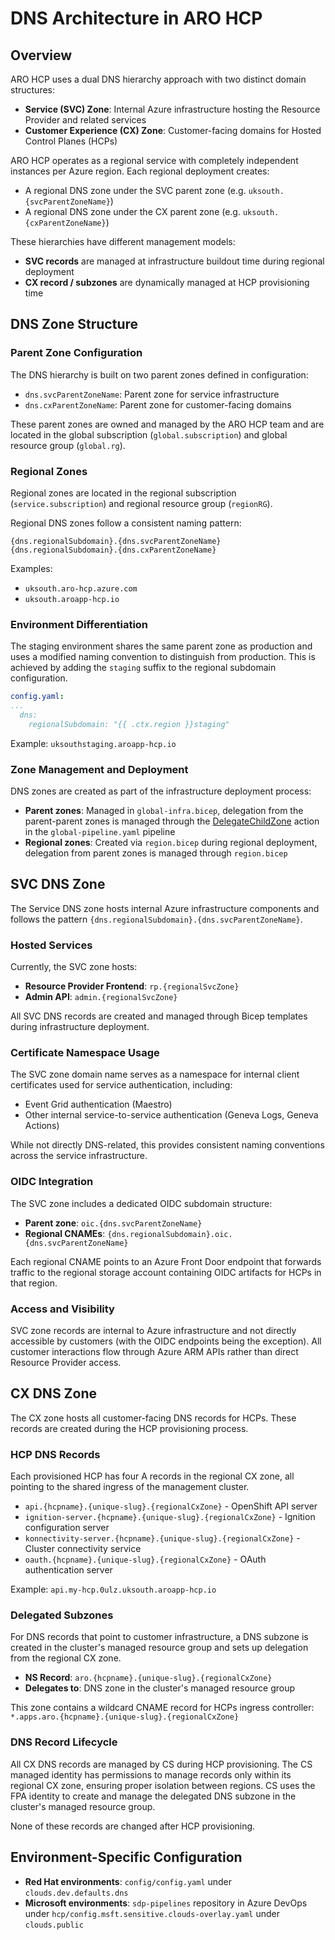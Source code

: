 # DNS Architecture in ARO HCP

## Overview

ARO HCP uses a dual DNS hierarchy approach with two distinct domain structures:

- **Service (SVC) Zone**: Internal Azure infrastructure hosting the Resource Provider and related services
- **Customer Experience (CX) Zone**: Customer-facing domains for Hosted Control Planes (HCPs)

ARO HCP operates as a regional service with completely independent instances per Azure region. Each regional deployment creates:

- A regional DNS zone under the SVC parent zone (e.g. `uksouth.{svcParentZoneName}`)
- A regional DNS zone under the CX parent zone (e.g. `uksouth.{cxParentZoneName}`)

These hierarchies have different management models:

- **SVC records** are managed at infrastructure buildout time during regional deployment
- **CX record / subzones** are dynamically managed at HCP provisioning time

## DNS Zone Structure

### Parent Zone Configuration

The DNS hierarchy is built on two parent zones defined in configuration:

- `dns.svcParentZoneName`: Parent zone for service infrastructure
- `dns.cxParentZoneName`: Parent zone for customer-facing domains

These parent zones are owned and managed by the ARO HCP team and are located in the global subscription (`global.subscription`) and global resource group (`global.rg`).

### Regional Zones

Regional zones are located in the regional subscription (`service.subscription`) and regional resource group (`regionRG`).

Regional DNS zones follow a consistent naming pattern:

```text
{dns.regionalSubdomain}.{dns.svcParentZoneName}
{dns.regionalSubdomain}.{dns.cxParentZoneName}
```

Examples:

- `uksouth.aro-hcp.azure.com`
- `uksouth.aroapp-hcp.io`

### Environment Differentiation

The staging environment shares the same parent zone as production and uses a modified naming convention to distinguish from production. This is achieved by adding the `staging` suffix to the regional subdomain configuration.

```yaml
config.yaml:
...
  dns:
    regionalSubdomain: "{{ .ctx.region }}staging"
```

Example: `uksouthstaging.aroapp-hcp.io`

### Zone Management and Deployment

DNS zones are created as part of the infrastructure deployment process:

- **Parent zones**: Managed in `global-infra.bicep`, delegation from the parent-parent zones is managed through the [DelegateChildZone](https://ev2docs.azure.net/features/service-artifacts/actions/http-extensions/shared-extensions/Microsoft.Azure.Networking.Dns.html#microsoftazurenetworkingdnsdelegatechildzoneextension) action in the `global-pipeline.yaml` pipeline
- **Regional zones**: Created via `region.bicep` during regional deployment, delegation from parent zones is managed through `region.bicep`

## SVC DNS Zone

The Service DNS zone hosts internal Azure infrastructure components and follows the pattern `{dns.regionalSubdomain}.{dns.svcParentZoneName}`.

### Hosted Services

Currently, the SVC zone hosts:

- **Resource Provider Frontend**: `rp.{regionalSvcZone}`
- **Admin API**: `admin.{regionalSvcZone}`

All SVC DNS records are created and managed through Bicep templates during infrastructure deployment.

### Certificate Namespace Usage

The SVC zone domain name serves as a namespace for internal client certificates used for service authentication, including:

- Event Grid authentication (Maestro)
- Other internal service-to-service authentication (Geneva Logs, Geneva Actions)

While not directly DNS-related, this provides consistent naming conventions across the service infrastructure.

### OIDC Integration

The SVC zone includes a dedicated OIDC subdomain structure:

- **Parent zone**: `oic.{dns.svcParentZoneName}`
- **Regional CNAMEs**: `{dns.regionalSubdomain}.oic.{dns.svcParentZoneName}`

Each regional CNAME points to an Azure Front Door endpoint that forwards traffic to the regional storage account containing OIDC artifacts for HCPs in that region.

### Access and Visibility

SVC zone records are internal to Azure infrastructure and not directly accessible by customers (with the OIDC endpoints being the exception). All customer interactions flow through Azure ARM APIs rather than direct Resource Provider access.

## CX DNS Zone

The CX zone hosts all customer-facing DNS records for HCPs. These records are created during the HCP provisioning process.

### HCP DNS Records

Each provisioned HCP has four A records in the regional CX zone, all pointing to the shared ingress of the management cluster.

- `api.{hcpname}.{unique-slug}.{regionalCxZone}` - OpenShift API server
- `ignition-server.{hcpname}.{unique-slug}.{regionalCxZone}` - Ignition configuration server
- `konnectivity-server.{hcpname}.{unique-slug}.{regionalCxZone}` - Cluster connectivity service
- `oauth.{hcpname}.{unique-slug}.{regionalCxZone}` - OAuth authentication server

Example: `api.my-hcp.0ulz.uksouth.aroapp-hcp.io`

### Delegated Subzones

For DNS records that point to customer infrastructure, a DNS subzone is created in the cluster's managed resource group and sets up delegation from the regional CX zone.

- **NS Record**: `aro.{hcpname}.{unique-slug}.{regionalCxZone}`
- **Delegates to**: DNS zone in the cluster's managed resource group

This zone contains a wildcard CNAME record for HCPs ingress controller: `*.apps.aro.{hcpname}.{unique-slug}.{regionalCxZone}`

### DNS Record Lifecycle

All CX DNS records are managed by CS during HCP provisioning. The CS managed identity has permissions to manage records only within its regional CX zone, ensuring proper isolation between regions. CS uses the FPA identity to create and manage the delegated DNS subzone in the cluster's managed resource group.

None of these records are changed after HCP provisioning.

## Environment-Specific Configuration

- **Red Hat environments**: `config/config.yaml` under `clouds.dev.defaults.dns`
- **Microsoft environments**: `sdp-pipelines` repository in Azure DevOps under `hcp/config.msft.sensitive.clouds-overlay.yaml` under `clouds.public`
